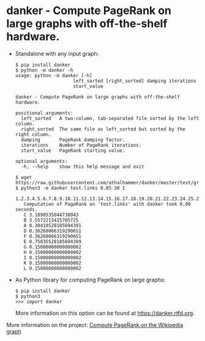 # danker - Compute PageRank on large graphs with off-the-shelf hardware.
 
* Standalone with any input graph:
   ```
   $ pip install danker
   $ python -m danker -h
   usage: python -m danker [-h]
                        left_sorted [right_sorted] damping iterations
                        start_value

   danker - Compute PageRank on large graphs with off-the-shelf hardware.

   positional arguments:
     left_sorted   A two-column, tab-separated file sorted by the left column.
     right_sorted  The same file as left_sorted but sorted by the right column.
     damping       PageRank damping factor.
     iterations    Number of PageRank iterations.
     start_value   PageRank starting value.

   optional arguments:
     -h, --help    show this help message and exit

   $ wget https://raw.githubusercontent.com/athalhammer/danker/master/test/graphs/test.links
   $ python3 -m danker test.links 0.85 30 1
      1.2.3.4.5.6.7.8.9.10.11.12.13.14.15.16.17.18.19.20.21.22.23.24.25.26.27.28.29.30.
      Computation of PageRank on 'test.links' with danker took 0.00 seconds.
      C	3.1898535044738043
      B	3.5572213415705725
      A	0.30410528185694391
      D	0.36260066319290651
      F	0.36260066319290651
      E	0.75035528185694389
      G	0.15000000000000002
      H	0.15000000000000002
      I	0.15000000000000002
      K	0.15000000000000002
      L	0.15000000000000002
   ```

* As Python library for computing PageRank on large graphs:
   ```
   $ pip install danker
   $ python3
   >>> import danker
   ```
   More information on this option can be found at https://danker.rtfd.org.

More information on the project: [Compute PageRank on the Wikipedia graph](https://github.com/athalhammer/danker)
